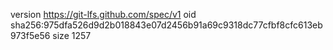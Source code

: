 version https://git-lfs.github.com/spec/v1
oid sha256:975dfa526d9d2b018843e07d2456b91a69c9318dc77cfbf8cfc613eb973f5e56
size 1257
